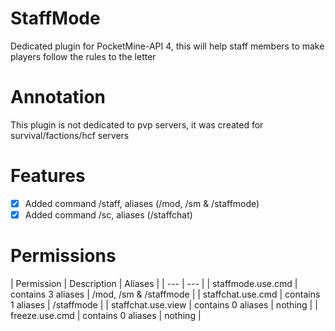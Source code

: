 # StaffMode
Dedicated plugin for PocketMine-API 4, this will help staff members to make players follow the rules to the letter

# Annotation

This plugin is not dedicated to pvp servers, it was created for survival/factions/hcf servers

# Features

  - [X] Added command /staff, aliases (/mod, /sm & /staffmode)
  - [X] Added command /sc, aliases (/staffchat)

# Permissions

| Permission | Description | Aliases |
| --- | --- |
| staffmode.use.cmd | contains 3 aliases | /mod, /sm & /staffmode |
| staffchat.use.cmd | contains 1 aliases | /staffmode |
| staffchat.use.view | contains 0 aliases | nothing |
| freeze.use.cmd | contains 0 aliases | nothing |